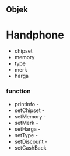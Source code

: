 ## Objek
# Handphone
- chipset
- memory
- type
- merk
- harga
### function
- printInfo -
- setChipset -
- setMemory -
- setMerk -
- setHarga -
- setType -
- setDiscount -
- setCashBack